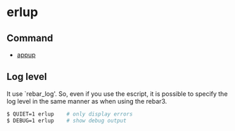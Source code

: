 erlup
========

## Command

- <a href="appup.md">appup</a>

## Log level

It use `rebar_log'.
So, even if you use the escript, it is possible to specify the log level in the same manner as when using the rebar3.

```bash
$ QUIET=1 erlup    # only display errors
$ DEBUG=1 erlup    # show debug output
```
